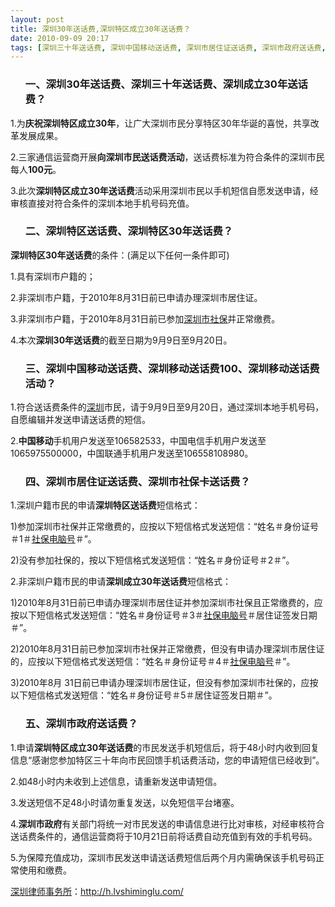 ```yaml
---
layout: post
title: 深圳30年送话费,深圳特区成立30年送话费？
date: 2010-09-09 20:17
tags: [深圳三十年送话费, 深圳中国移动送话费, 深圳市居住证送话费, 深圳市政府送话费, 深圳市社保卡送话费, 深圳成立30年送话费, 深圳法律咨询电话, 深圳特区30年送话费, 深圳特区送话费, 深圳移动送话费100, 深圳移动送话费活动, 社保]
---
```

<ol>
<h3>一、深圳30年送话费、深圳三十年送话费、深圳成立30年送话费？</h3>
</ol>
1.为<strong>庆祝深圳特区成立30年</strong>，让广大深圳市民分享特区30年华诞的喜悦，共享改革发展成果。

2.三家通信运营商开展<strong>向深圳市民送话费活动</strong>，送话费标准为符合条件的深圳市民每人<strong>100元</strong>。

3.此次<strong>深圳特区成立30年送话费</strong>活动采用深圳市民以手机短信自愿发送申请，经审核直接对符合条件的深圳本地手机号码充值。
<ol>
<h3>二、深圳特区送话费、深圳特区30年送话费？</h3>
</ol>
<strong>深圳特区30年送话费</strong>的条件：(满足以下任何一条件即可)

1.具有深圳市户籍的；

2.非深圳市户籍，于2010年8月31日前已申请办理深圳市居住证。

3.非深圳市户籍，于2010年8月31日前已参加<a href="http://h.lvshiminglu.com/law/tag/%E6%B7%B1%E5%9C%B3%E7%A4%BE%E4%BF%9D%E5%8D%A1%E7%94%B5%E8%84%91%E5%8F%B7%E6%9F%A5%E8%AF%A2" target="_blank">深圳市社保</a>并正常缴费。

4.本次<strong>深圳30年送话费</strong>的截至日期为9月9日至9月20日。
<ol>
<h3>三、深圳中国移动送话费、深圳移动送话费100、深圳移动送话费活动？</h3>
</ol>
1.符合送话费条件的<a href="http://h.lvshiminglu.com/" target="_blank">深圳</a>市民，请于9月9日至9月20日，通过深圳本地手机号码，自愿编辑并发送申请送话费的短信。

2.<strong>中国移动</strong>手机用户发送至106582533，中国电信手机用户发送至1065975500000，中国联通手机用户发送至106558108980。
<ol>
<h3>四、深圳市居住证送话费、深圳市社保卡送话费？</h3>
</ol>
1.深圳户籍市民的申请<strong>深圳特区送话费</strong>短信格式：

1)参加深圳市社保并正常缴费的，应按以下短信格式发送短信：“姓名＃身份证号＃1＃<a href="http://h.lvshiminglu.com/law/tag/%E6%B7%B1%E5%9C%B3%E7%A4%BE%E4%BF%9D%E4%B8%AA%E4%BA%BA%E7%94%B5%E8%84%91%E5%8F%B7%E6%9F%A5%E8%AF%A2" target="_blank">社保电脑号</a>＃”。

2)没有参加社保的，按以下短信格式发送短信：“姓名＃身份证号＃2＃”。

2.非深圳户籍市民的申请<strong>深圳成立30年送话费</strong>短信格式：

1)2010年8月31日前已申请办理深圳市居住证并参加深圳市社保且正常缴费的，应按以下短信格式发送短信：“姓名＃身份证号＃3＃<a href="http://h.lvshiminglu.com/law/tag/%E6%B7%B1%E5%9C%B3%E7%A4%BE%E4%BF%9D%E5%8D%A1%E7%94%B5%E8%84%91%E5%8F%B7%E6%9F%A5%E8%AF%A2" target="_blank">社保电脑号</a>＃居住证签发日期＃”。

2)2010年8月31日前已参加深圳市社保并正常缴费，但没有申请办理深圳市居住证的，应按以下短信格式发送短信：“姓名＃身份证号＃4＃<a href="http://h.lvshiminglu.com/law/tag/%E6%B7%B1%E5%9C%B3%E7%A4%BE%E4%BF%9D%E5%8D%A1%E7%94%B5%E8%84%91%E5%8F%B7%E6%9F%A5%E8%AF%A2" target="_blank">社保电脑号</a>＃”。

3)2010年8月 31日前已申请办理深圳市居住证，但没有参加深圳市社保的，应按以下短信格式发送短信：“姓名＃身份证号＃5＃居住证签发日期＃”。
<ol>
<h3>五、深圳市政府送话费？</h3>
</ol>
1.申请<strong>深圳特区成立30年送话费</strong>的市民发送手机短信后，将于48小时内收到回复信息“感谢您参加特区三十年向市民回馈手机话费活动，您的申请短信已经收到”。

2.如48小时内未收到上述信息，请重新发送申请短信。

3.发送短信不足48小时请勿重复发送，以免短信平台堵塞。

4.<strong>深圳市政府</strong>有关部门将统一对市民发送的申请信息进行比对审核，对经审核符合送话费条件的，通信运营商将于10月21日前将话费自动充值到有效的手机号码。

5.为保障充值成功，深圳市民发送申请送话费短信后两个月内需确保该手机号码正常使用和缴费。

<a href="http://h.lvshiminglu.com/">深圳律师事务所</a>：<a href="http://h.lvshiminglu.com/">http://h.lvshiminglu.com/</a>

